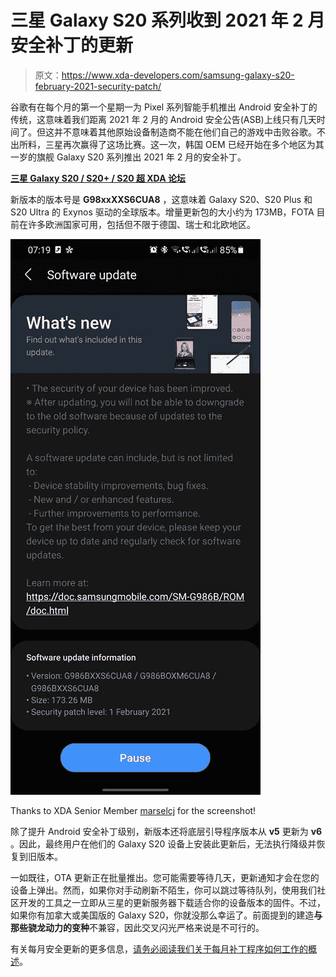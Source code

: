 # 三星 Galaxy S20 系列收到 2021 年 2 月安全补丁的更新

> 原文：<https://www.xda-developers.com/samsung-galaxy-s20-february-2021-security-patch/>

谷歌有在每个月的第一个星期一为 Pixel 系列智能手机推出 Android 安全补丁的传统，这意味着我们距离 2021 年 2 月的 Android 安全公告(ASB)上线只有几天时间了。但这并不意味着其他原始设备制造商不能在他们自己的游戏中击败谷歌。不出所料，三星再次赢得了这场比赛。这一次，韩国 OEM 已经开始在多个地区为其一岁的旗舰 Galaxy S20 系列推出 2021 年 2 月的安全补丁。

**[三星 Galaxy S20 / S20+ / S20 超 XDA 论坛](https://forum.xda-developers.com/c/samsung-galaxy-s20-s20-s20-ultra.9711/)**

新版本的版本号是 **G98xxXXS6CUA8** ，这意味着 Galaxy S20、S20 Plus 和 S20 Ultra 的 Exynos 驱动的全球版本。增量更新包的大小约为 173MB，FOTA 目前在许多欧洲国家可用，包括但不限于德国、瑞士和北欧地区。

 <picture>![Samsung Galaxy S20 February 2021 security patch](img/b9e8238b9ddd568f6a60ffde7d07bf38.png)</picture> 

Thanks to XDA Senior Member [marselcj](https://forum.xda-developers.com/m/marselcj.4120199/) for the screenshot!

除了提升 Android 安全补丁级别，新版本还将底层引导程序版本从 **v5** 更新为 **v6** 。因此，最终用户在他们的 Galaxy S20 设备上安装此更新后，无法执行降级并恢复到旧版本。

一如既往，OTA 更新正在批量推出。您可能需要等待几天，更新通知才会在您的设备上弹出。然而，如果你对手动刷新不陌生，你可以跳过等待队列，使用我们社区开发的工具之一立即从三星的更新服务器下载适合你的设备版本的固件。不过，如果你有加拿大或美国版的 Galaxy S20，你就没那么幸运了。前面提到的建造**与那些骁龙动力的变种**不兼容，因此交叉闪光严格来说是不可行的。

有关每月安全更新的更多信息，[请务必阅读我们关于每月补丁程序如何工作的概述](https://www.xda-developers.com/how-android-security-patch-updates-work/)。